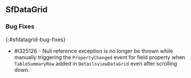 ## SfDataGrid

### Bug Fixes
{:#sfdatagrid-bug-fixes}

* \#I325126 - Null reference exception is no longer be thrown while manually triggering the `PropertyChanged` event for field property when `TableSummaryRow` added in `DetailsviewDataGrid` even after scrolling down.



